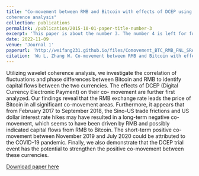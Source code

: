 ```yaml
---
title: "Co-movement between RMB and Bitcoin with effects of DCEP using wavelet
coherence analysis"
collection: publications
permalink: /publication/2015-10-01-paper-title-number-3
excerpt: 'This paper is about the number 3. The number 4 is left for future work.'
date: 2022-11-09
venue: 'Journal 1'
paperurl: 'http://weifang231.github.io/files/Comovement_BTC_RMB_FNL_SRA.pdf'
citation: 'Wu L, Zhang W. Co-movement between RMB and Bitcoin with effects of DCEP using wavelet coherence analysis[J]. Fluctuation and Noise Letters, 2023.'
---
```


Utilizing wavelet coherence analysis, we investigate the correlation of fluctuations and phase differences between Bitcoin and RMB to identify capital flows between the two currencies. The effects of DCEP (Digital Currency Electronic Payment) on their co- movement are further first analyzed. Our findings reveal that the RMB exchange rate leads the price of Bitcoin in all significant co-movement areas. Furthermore, it appears that from February 2017 to September 2018, the Sino-US trade frictions and US dollar interest rate hikes may have resulted in a long-term negative co-movement, which seems to have been driven by RMB and possibly indicated capital flows from RMB to Bitcoin. The short-term positive co-movement between November 2019 and July 2020 could be attributed to the COVID-19 pandemic. Finally, we also demonstrate that the DCEP trial event has the potential to strengthen the positive co-movement between these currencies.


[Download paper here](http://weifang231.github.io/files/Comovement_BTC_RMB_FNL_SRA.pdf)

